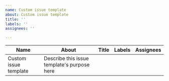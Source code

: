 ```yaml
---
name: Custom issue template
about: Custom issue template
title: ''
labels: ''
assignees: ''

---
```


Name | About|Title|Labels|Assignees
  -----|------ | ------|------|------------
Custom issue template| Describe this issue template's purpose here|     |    |
